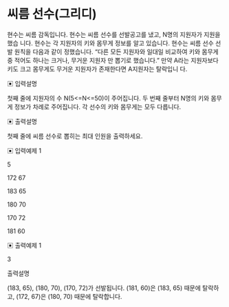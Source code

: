 # 씨름 선수(그리디)

현수는 씨름 감독입니다. 현수는 씨름 선수를 선발공고를 냈고, N명의 지원자가 지원을 했습
니다. 현수는 각 지원자의 키와 몸무게 정보를 알고 있습니다.
현수는 씨름 선수 선발 원칙을 다음과 같이 정했습니다.
“다른 모든 지원자와 일대일 비교하여 키와 몸무게 중 적어도 하나는 크거나, 무거운 지원자
만 뽑기로 했습니다.”
만약 A라는 지원자보다 키도 크고 몸무게도 무거운 지원자가 존재한다면 A지원자는 탈락입니
다.

▣ 입력설명

첫째 줄에 지원자의 수 N(5<=N<=50)이 주어집니다.
두 번째 줄부터 N명의 키와 몸무게 정보가 차례로 주어집니다. 각 선수의 키와 몸무게는 모두
다릅니다.

▣ 출력설명

첫째 줄에 씨름 선수로 뽑히는 최대 인원을 출력하세요.

▣ 입력예제 1

5

172 67

183 65

180 70

170 72

181 60

▣ 출력예제 1

3

출력설명

(183, 65), (180, 70), (170, 72)가 선발됩니다. (181, 60)은 (183, 65) 때문에 탈락하고, (172, 67)은
(180, 70) 때문에 탈락합니다.
